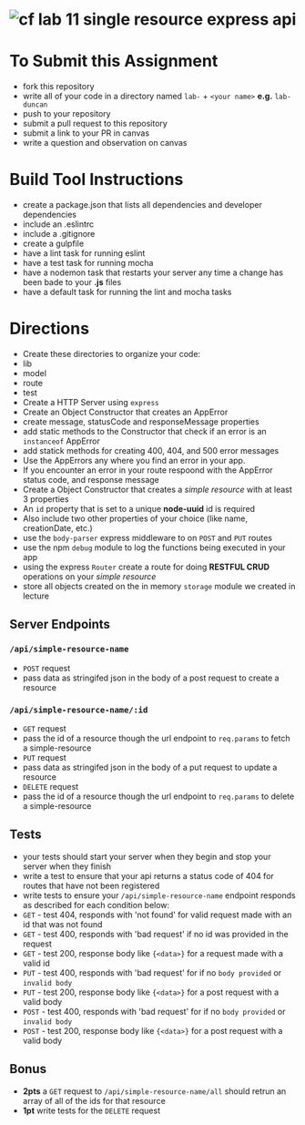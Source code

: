 ![cf](https://i.imgur.com/7v5ASc8.png) lab 11 single resource express api
======

# To Submit this Assignment
  * fork this repository
  * write all of your code in a directory named `lab-` + `<your name>` **e.g.** `lab-duncan`
  * push to your repository
  * submit a pull request to this repository
  * submit a link to your PR in canvas
  * write a question and observation on canvas

# Build Tool Instructions
* create a package.json that lists all dependencies and developer dependencies
* include an .eslintrc
* include a .gitignore
* create a gulpfile
 * have a lint task for running eslint
 * have a test task for running mocha
 * have a nodemon task that restarts your server any time a change has been bade to your **.js** files
 * have a default task for running the lint and mocha tasks

# Directions
* Create these directories to organize your code: 
 * lib
 * model
 * route
 * test
* Create a HTTP Server using `express`
* Create an Object Constructor that creates an AppError
 * create message, statusCode and responseMessage properties
 * add static methods to the Constructor that check if an error is an `instanceof` AppError
 * add statick methods for creating 400, 404, and 500 error messages
 * Use the AppErrors any where you find an error in your app.
 * If you encounter an error in your route respoond with the AppError status code, and response message
* Create a Object Constructor that creates a _simple resource_ with at least 3 properties
 * An `id` property that is set to a unique **node-uuid** id is required
 * Also include two other properties of your choice (like name, creationDate, etc.) 
* use the `body-parser` express middleware to on `POST` and `PUT` routes
* use the npm `debug` module to log the functions being executed in your app
* using the express `Router` create a route for doing **RESTFUL CRUD** operations on your _simple resource_
 * store all objects created on the in memory `storage` module we created in lecture

## Server Endpoints
### `/api/simple-resource-name`
* `POST` request
 * pass data as stringifed json in the body of a post request to create a resource

### `/api/simple-resource-name/:id`
* `GET` request 
 * pass the id of a resource though the url endpoint to `req.params` to fetch a simple-resource   
* `PUT` request
 * pass data as stringifed json in the body of a put request to update a resource
* `DELETE` request
 * pass the id of a resource though the url endpoint to `req.params` to delete a simple-resource   

## Tests 
* your tests should start your server when they begin and stop your server when they finish
* write a test to ensure that your api returns a status code of 404 for routes that have not been registered
* write tests to ensure your `/api/simple-resource-name` endpoint responds as described for each condition below:
 * `GET` - test 404, responds with 'not found' for valid request made with an id that was not found
 * `GET` - test 400, responds with 'bad request' if no id was provided in the request
 * `GET` - test 200, response body like `{<data>}` for a request made with a valid id 
 * `PUT` - test 400, responds with 'bad request' for if no `body provided` or `invalid body`
 * `PUT` - test 200, response body like  `{<data>}` for a post request with a valid body
 * `POST` - test 400, responds with 'bad request' for if no `body provided` or `invalid body`
 * `POST` - test 200, response body like  `{<data>}` for a post request with a valid body

## Bonus
* **2pts** a `GET` request to `/api/simple-resource-name/all` should retrun an array of all of the ids for that resource
* **1pt** write tests for the `DELETE` request

